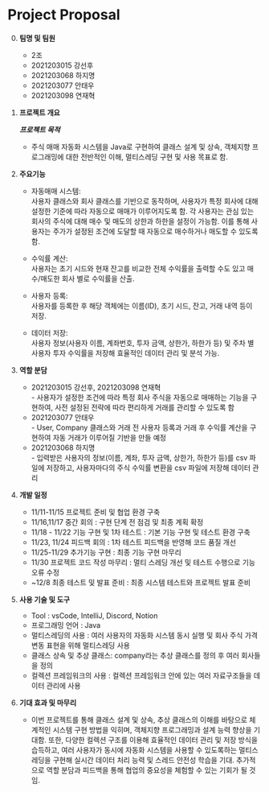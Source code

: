 # Project Proposal

0. **팀명 및 팀원**

   - 2조
   - 2021203015 강선후
   - 2021203068 하지명
   - 2021203077 안태우
   - 2021203098 연재혁

1. **프로젝트 개요**

   **_프로젝트 목적_**

   - 주식 매매 자동화 시스템을 Java로 구현하여 클래스 설계 및 상속, 객체지향 프로그래밍에 대한 전반적인 이해, 멀티스레딩 구현 및 사용 목표로 함.

2. **주요기능**

   - 자동매매 시스템: <br>
     사용자 클래스와 회사 클래스를 기반으로 동작하며, 사용자가 특정 회사에 대해 설정한 기준에 따라 자동으로 매매가 이루어지도록 함. 각 사용자는 관심 있는 회사의 주식에 대해 매수 및 매도의 상한과 하한을 설정이 가능함. 이를 통해 사용자는 주가가 설정된 조건에 도달할 때 자동으로 매수하거나 매도할 수 있도록 함.

   - 수익률 계산: <br>
     사용자는 초기 시드와 현재 잔고를 비교한 전체 수익률을 출력할 수도 있고 매수/매도한 회사 별로 수익률을 산출.

   - 사용자 등록: <br>
     사용자를 등록한 후 해당 객체에는 이름(ID), 초기 시드, 잔고, 거래 내역 등이 저장.

   - 데이터 저장:<br>
     사용자 정보(사용자 이름, 계좌번호, 투자 금액, 상한가, 하한가 등) 및 주차 별 사용자 투자 수익률을 저장해 효율적인 데이터 관리 및 분석 가능.

3. **역할 분담**

   - 2021203015 강선후, 2021203098 연재혁 <br> - 사용자가 설정한 조건에 따라 특정 회사 주식을 자동으로 매매하는 기능을 구현하여, 사전 설정된 전략에 따라 편리하게 거래를 관리할 수 있도록 함
   - 2021203077 안태우 <br> - User, Company 클래스와 거래 전 사용자 등록과 거래 후 수익률 계산을 구현하여 자동 거래가 이루어질 기반을 만들 예정
   - 2021203068 하지명 <br> - 입력받은 사용자의 정보(이름, 계좌, 투자 금액, 상한가, 하한가 등)를 csv 파일에 저장하고, 사용자마다의 주식 수익률 변환을 csv 파일에 저장해 데이터 관리

4. **개발 일정**

   - 11/11-11/15 프로젝트 준비 및 협업 환경 구축
   - 11/16,11/17 중간 회의 : 구현 단계 전 점검 및 최종 계획 확정
   - 11/18 - 11/22 기능 구현 및 1차 테스트 : 기본 기능 구현 및 테스트 환경 구축
   - 11/23, 11/24 피드백 회의 : 1차 테스트 피드백을 반영해 코드 품질 개선
   - 11/25-11/29 추가기능 구현 : 최종 기능 구현 마무리
   - 11/30 프로젝트 코드 작성 마무리 : 멀티 스레딩 개선 및 테스트 수행으로 기능 오류 수정
   - ~12/8 최종 테스트 및 발표 준비 : 최종 시스템 테스트와 프로젝트 발표 준비

5. **사용 기술 및 도구**

   - Tool : vsCode, IntelliJ, Discord, Notion
   - 프로그래밍 언어 : Java
   - 멀티스레딩의 사용 : 여러 사용자의 자동화 시스템 동시 실행 및 회사 주식 가격 변동 표현을 위해 멀티스레딩 사용
   - 클래스 상속 및 추상 클래스: company라는 추상 클래스를 정의 후 여러 회사들을 정의
   - 컬렉션 프레임워크의 사용 : 컬렉션 프레임워크 안에 있는 여러 자료구조들을 데이터 관리에 사용

6. **기대 효과 및 마무리**
   - 이번 프로젝트를 통해 클래스 설계 및 상속, 추상 클래스의 이해를 바탕으로 체계적인 시스템 구현 방법을 익히며, 객체지향 프로그래밍과 설계 능력 향상을 기대함. 또한, 다양한 컬렉션 구조를 이용해 효율적인 데이터 관리 및 저장 방식을 습득하고, 여러 사용자가 동시에 자동화 시스템을 사용할 수 있도록하는 멀티스레딩을 구현해 실시간 데이터 처리 능력 및 스레드 안전성 학습을 기대. 추가적으로 역할 분담과 피드백을 통해 협업의 중요성을 체험할 수 있는 기회가 될 것임.
